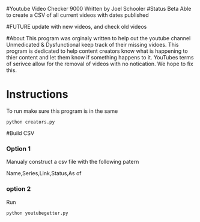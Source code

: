 #Youtube Video Checker 9000
Written by Joel Schooler
#Status
Beta
Able to create a CSV of all current videos with dates published

#FUTURE
update with new videos, and check old videos


#About
This program was orginaly written to help out the youtube channel Unmedicated & Dysfunctional keep track of their missing vidoes. This program is dedicated to help content creators know what is happening to thier content and let them know if something happens to it. YouTubes terms of serivce allow for the removal of videos with no notication. We hope to fix this. 

# Instructions


To run make sure this program is in the same 
```
python creators.py
```
#Build CSV

### Option 1

Manualy construct a csv file with the following patern 

Name,Series,Link,Status,As of 


### option 2 
Run 
```
python youtubegetter.py
```


